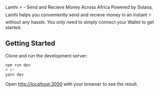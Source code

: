 Lamhi ⚡ - Send and Recieve Money Across Africa
Powered by Solana, Lamhi helps you conveniently send and recieve money in an instant ⚡ without any hassle. You only need to simply connect your Wallet to get started.

## Getting Started

Clone and run the development server:

```bash
npm run dev
# or
yarn dev
```

Open [http://localhost:3000](http://localhost:3000) with your browser to see the result.



